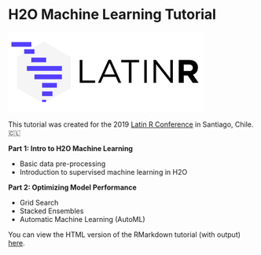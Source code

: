 # H2O Machine Learning Tutorial

[<img src="./img/latinr_logo.png" width="400">](http://latin-r.com/)

This tutorial was created for the 2019 [Latin R Conference](https://latin-r.com/) in Santiago, Chile. 🇨🇱

**Part 1: Intro to H2O Machine Learning**

  - Basic data pre-processing
  - Introduction to supervised machine learning in H2O
  
**Part 2: Optimizing Model Performance**

  - Grid Search
  - Stacked Ensembles
  - Automatic Machine Learning (AutoML)

You can view the HTML version of the RMarkdown tutorial (with output) [here](
http://htmlpreview.github.io/?https://github.com/ledell/LatinR-2019-h2o-tutorial/blob/master/LatinR-2019-h2o-tutorial.html).